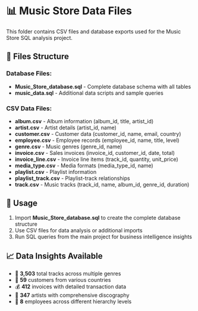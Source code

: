 # 📊 Music Store Data Files

This folder contains CSV files and database exports used for the Music Store SQL analysis project.

## 📁 Files Structure

### Database Files:
- **Music_Store_database.sql** - Complete database schema with all tables
- **music_data.sql** - Additional data scripts and sample queries

### CSV Data Files:
- **album.csv** - Album information (album_id, title, artist_id)
- **artist.csv** - Artist details (artist_id, name)
- **customer.csv** - Customer data (customer_id, name, email, country)
- **employee.csv** - Employee records (employee_id, name, title, level)
- **genre.csv** - Music genres (genre_id, name)
- **invoice.csv** - Sales invoices (invoice_id, customer_id, date, total)
- **invoice_line.csv** - Invoice line items (track_id, quantity, unit_price)
- **media_type.csv** - Media formats (media_type_id, name)
- **playlist.csv** - Playlist information
- **playlist_track.csv** - Playlist-track relationships
- **track.csv** - Music tracks (track_id, name, album_id, genre_id, duration)

## 🚀 Usage

1. Import **Music_Store_database.sql** to create the complete database structure
2. Use CSV files for data analysis or additional imports
3. Run SQL queries from the main project for business intelligence insights

## 📈 Data Insights Available

- 🎵 **3,503** total tracks across multiple genres
- 👥 **59** customers from various countries  
- 💰 **412** invoices with detailed transaction data
- 🎸 **347** artists with comprehensive discography
- 🏢 **8** employees across different hierarchy levels
